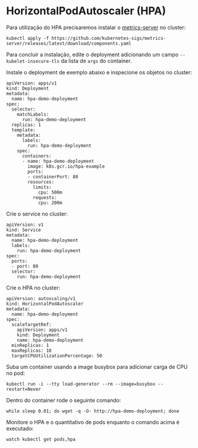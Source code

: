 # HorizontalPodAutoscaler (HPA)

Para utilização do HPA precisaremos instalar o [metrics-server](https://github.com/kubernetes-sigs/metrics-server) no cluster:

```
kubectl apply -f https://github.com/kubernetes-sigs/metrics-server/releases/latest/download/components.yaml
```

Para concluir a instalação, edite o deployment adicionando um campo `--kubelet-insecure-tls` da lista de `args` do container.

Instale o deployment de exemplo abaixo e inspecione os objetos no cluster:

```
apiVersion: apps/v1
kind: Deployment
metadata:
  name: hpa-demo-deployment
spec:
  selector:
    matchLabels:
      run: hpa-demo-deployment
  replicas: 1
  template:
    metadata:
      labels:
        run: hpa-demo-deployment
    spec:
      containers:
      - name: hpa-demo-deployment
        image: k8s.gcr.io/hpa-example
        ports:
        - containerPort: 80
        resources:
          limits:
            cpu: 500m
          requests:
            cpu: 200m
```

Crie o service no cluster:

```
apiVersion: v1
kind: Service
metadata:
  name: hpa-demo-deployment
  labels:
    run: hpa-demo-deployment
spec:
  ports:
  - port: 80
  selector:
    run: hpa-demo-deployment
```

Crie o HPA no cluster:

```
apiVersion: autoscaling/v1
kind: HorizontalPodAutoscaler
metadata:
  name: hpa-demo-deployment
spec:
  scaleTargetRef:
    apiVersion: apps/v1
    kind: Deployment
    name: hpa-demo-deployment
  minReplicas: 1
  maxReplicas: 10
  targetCPUUtilizationPercentage: 50
```

Suba um container usando a image busybox para adicionar carga de CPU no pod:

```
kubectl run -i --tty load-generator --rm --image=busybox --restart=Never
```

Dentro do container rode o seguinte comando:

```
while sleep 0.01; do wget -q -O- http://hpa-demo-deployment; done
```

Monitore o HPA e o quantitativo de pods enquanto o comando acima é executado:

```
watch kubectl get pods,hpa
```
